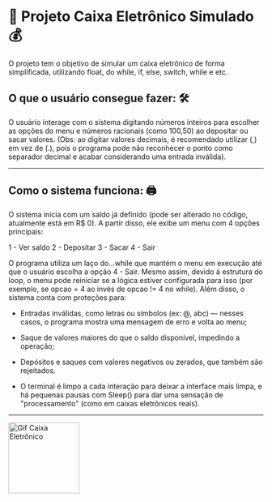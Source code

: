 # 🏧 Projeto Caixa Eletrônico Simulado 💰

O projeto tem o objetivo de simular um caixa eletrônico de forma simplificada, utilizando float, do while, if, else, switch, while e etc.

## O que o usuário consegue fazer: 🛠

O usuário interage com o sistema digitando números inteiros para escolher as opções do menu e números racionais (como 100,50) ao depositar ou sacar valores. (Obs: ao digitar valores decimais, é recomendado utilizar (,) em vez de (.), pois o programa pode não reconhecer o ponto como separador decimal e acabar considerando uma entrada inválida).

---

## Como o sistema funciona: 🖨

O sistema inicia com um saldo já definido (pode ser alterado no código, atualmente está em R$ 0). A partir disso, ele exibe um menu com 4 opções principais:

1 - Ver saldo
2 - Depositar
3 - Sacar
4 - Sair

O programa utiliza um laço do...while que mantém o menu em execução até que o usuário escolha a opção 4 - Sair. Mesmo assim, devido à estrutura do loop, o menu pode reiniciar se a lógica estiver configurada para isso (por exemplo, se opcao = 4 ao invés de opcao != 4 no while). Além disso, o sistema conta com proteções para:

- Entradas inválidas, como letras ou símbolos (ex: @, abc) — nesses casos, o programa mostra uma mensagem de erro e volta ao menu;

- Saque de valores maiores do que o saldo disponível, impedindo a operação;

- Depósitos e saques com valores negativos ou zerados, que também são rejeitados.

- O terminal é limpo a cada interação para deixar a interface mais limpa, e há pequenas pausas com Sleep() para dar uma sensação de "processamento" (como em caixas eletrônicos reais).

---

<img 
    src="https://media.tenor.com/k4XkWkVAOoUAAAAi/machinespicks.gif"
    alt="Gif Caixa Eletrônico"
    width="140px"
/>
